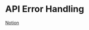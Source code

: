 # API Error Handling

[Notion](https://jnaimxiii.notion.site/09-API-Error-Handling-d5cc00c73bbf463b9127117acf4e6dd6)
